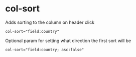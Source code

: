 # col-sort

Adds sorting to the column on header click

```col-sort="field:country"```

Optional param for setting what direction the first sort will be

```col-sort="field:country; asc:false"```



